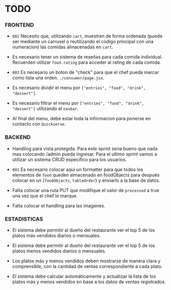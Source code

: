 # TODO

### FRONTEND

- `002` Necesito que, utilizando `cart`, muestren de forma ordenada (puede ser mediante un carrusel o reutilizando el codigo principal con una numeracion) las comidas almacenadas en `cart`.

- Es necesario tener un sistema de reseñas para cada comida individual. Recuerden utilizar `food.rating` para acceder al rating de cada comida.

- `003` Es necesario un boton de "check" para que el chef pueda marcar como lista una orden. `./consumer/page.jsx`.

- Es necesario dividir el menu por `["entries", "food", "drink", "dessert"]`.

- Es necesario filtrar el menu por `["entries", "food", "drink", "dessert"]` utilizando el `navbar`.

- Al final del menu, debe estar toda la informacion para ponerse en contacto con `Quickserve`.

### BACKEND

- Handling para vista protegida. Para este sprint seria bueno que nada mas colocando /admin pueda ingresar. Para el ultimo sprint vamos a utilizar un sistema CRUD especifico para los usuarios.

- `001` Es necesario colocar aqui un formatter para que todos los elementos de `food` queden almacenado en foodObjects para después colocar en un {`foodObjects`, `tableOrder`} y enviarlo a la base de datos.

- Falta colocar una ruta PUT que modifique el valor de `processed` a true una vez que el chef lo marque.

- Falta colocar el handling para las imagenes.

### ESTADISTICAS

- El sistema debe permitir al dueño del restaurante ver el top 5 de los platos más vendidos diarios o mensuales.

- El sistema debe permitir al dueño del restaurante ver el top 5 de los platos menos vendidos diarios o mensuales.

- Los platos más y menos vendidos deben mostrarse de manera clara y comprensible, con la cantidad de ventas correspondiente a cada plato.

- El sistema debe calcular automáticamente y actualizar la lista de los platos más y menos vendidos en base a los datos de ventas registrados.
